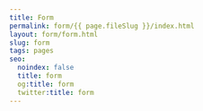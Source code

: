 ```yaml
---
title: Form
permalink: form/{{ page.fileSlug }}/index.html
layout: form/form.html
slug: form
tags: pages
seo:
  noindex: false
  title: form
  og:title: form
  twitter:title: form
---
```



